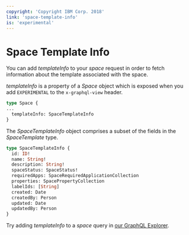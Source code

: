 ```yaml
---
copyright: 'Copyright IBM Corp. 2018'
link: 'space-template-info'
is: 'experimental'
---
```


# Space Template Info

You can add _templateInfo_ to your _space_ request in order to fetch information about the template associated with the space.

_templateInfo_ is a property of a _Space_ object which is exposed when you add `EXPERIMENTAL` to the `x-graphql-view` header.

```graphql
type Space {
...
  templateInfo: SpaceTemplateInfo
}
```

The _SpaceTemplateInfo_ object comprises a subset of the fields in the _SpaceTemplate_ type.

```graphql
type SpaceTemplateInfo {
  id: ID!
  name: String!
  description: String!
  spaceStatus: SpaceStatus!
  requiredApps: SpaceRequiredApplicationCollection
  properties: SpacePropertyCollection
  labelIds: [String]
  created: Date
  createdBy: Person
  updated: Date
  updatedBy: Person
}
```

Try adding _templateInfo_ to a _space_ query in <a href="https://developer.watsonwork.ibm.com/tools/graphql?apiType=experimental" target="_blank">our GraphQL Explorer</a>.
